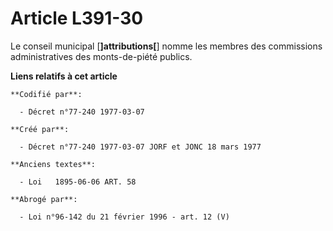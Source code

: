 # Article L391-30

Le conseil municipal [**]attributions[**] nomme les membres des commissions administratives des monts-de-piété publics.

**Liens relatifs à cet article**

	**Codifié par**:

	  - Décret n°77-240 1977-03-07

	**Créé par**:

	  - Décret n°77-240 1977-03-07 JORF et JONC 18 mars 1977

	**Anciens textes**:

	  - Loi   1895-06-06 ART. 58

	**Abrogé par**:

	  - Loi n°96-142 du 21 février 1996 - art. 12 (V)
